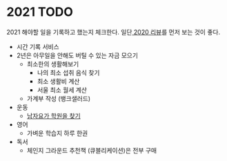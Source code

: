 # 2021 TODO
2021 해야할 일을 기록하고 했는지 체크한다.
일단[ 2020 리뷰](../2020/README.md)를 먼저 보는 것이 좋다.

* 시간 기록 서비스
* 2년은 아무일을 안해도 버틸 수 있는 자금 모으기
    * 최소한의 생활해보기
        * 나의 최소 섭취 음식 찾기 
        * 최소 생활비 계산
        * 서울 최소 월세 계산
    * 가계부 작성 (뱅크샐러드)
* 운동
    * [남자요가 학원을 찾기](https://blog.naver.com/breatheye/221275066455) 
* 영어
    * 가벼운 학습지 하루 한권
* 독서
    * 체인지 그라운드 추천책 (큐블리케이션)은 전부 구매
